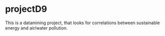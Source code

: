 # projectD9
This is a datamining project, that looks for correlations between sustainable energy and air/water pollution.
